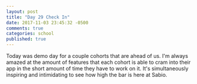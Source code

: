 ```yaml
---
layout: post
title: "Day 29 Check In"
date: 2017-11-03 23:45:32 -0500
comments: true
categories: school
published: true
---
```



Today was demo day for a couple cohorts that are ahead of us. I'm always amazed at the amount of features that each cohort is able to cram into their app in the short amount of time they have to work on it. It's simultaneously inspiring and intimidating to see how high the bar is here at Sabio.